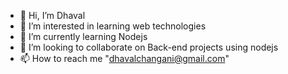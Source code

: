 - 👋 Hi, I’m Dhaval
- 👀 I’m interested in learning web technologies
- 🌱 I’m currently learning Nodejs
- 💞️ I’m looking to collaborate on Back-end projects using nodejs
- 📫 How to reach me "dhavalchangani@gmail.com"

<!---
dhaval-changani-au13/dhaval-changani-au13 is a ✨ special ✨ repository because its `README.md` (this file) appears on your GitHub profile.
You can click the Preview link to take a look at your changes.
--->
